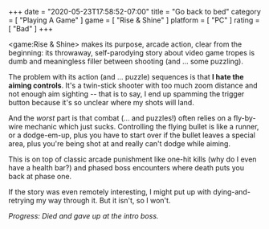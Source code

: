 +++
date = "2020-05-23T17:58:52-07:00"
title = "Go back to bed"
category = [ "Playing A Game" ]
game = [ "Rise & Shine" ]
platform = [ "PC" ]
rating = [ "Bad" ]
+++

<game:Rise & Shine> makes its purpose, arcade action, clear from the beginning: its throwaway, self-parodying story about video game tropes is dumb and meaningless filler between shooting (and ... some puzzling).

The problem with its action (and ... puzzle) sequences is that <b>I hate the aiming controls</b>.  It's a twin-stick shooter with too much zoom distance and not enough aim sighting -- that is to say, I end up spamming the trigger button because it's so unclear where my shots will land.

And the <i>worst</i> part is that combat (... and puzzles!) often relies on a fly-by-wire mechanic which just sucks.  Controlling the flying bullet is like a runner, or a dodge-em-up, plus you have to start over if the bullet leaves a special area, plus you're being shot at and really can't dodge while aiming.

This is on top of classic arcade punishment like one-hit kills (why do I even have a health bar?) and phased boss encounters where death puts you back at phase one.

If the story was even remotely interesting, I might put up with dying-and-retrying my way through it.  But it isn't, so I won't.

<i>Progress: Died and gave up at the intro boss.</i>
